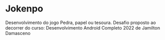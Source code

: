 # Jokenpo
Desenvolvimento do jogo Pedra, papel ou tesoura. Desafio proposto ao decorrer do curso:  Desenvolvimento Android Completo 2022 de Jamilton Damasceno 
